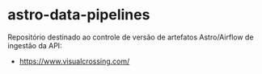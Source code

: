 # astro-data-pipelines

Repositório destinado ao controle de versão de artefatos Astro/Airflow de ingestão da API:

* https://www.visualcrossing.com/
